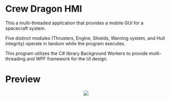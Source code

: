 # Crew Dragon HMI

This a multi-threaded application that provides a mobile GUI for a spacecraft system. 

Five distinct modules (Thrusters, Engine, Shields, Warning system, and Hull integrity) operate in tandum while the program executes.

This program utilizes the C# library Background Workers to provide multi-threading and WPF framework for the UI design.

# Preview

<p align=center>
  <img src="https://user-images.githubusercontent.com/71084029/153097901-011abce3-cb2f-499f-9667-8ca05dd9d444.gif">
</p>
